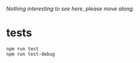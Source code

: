 _Nothing interesting to see here, please move along._


# tests

    npm run test
    npm run test-debug